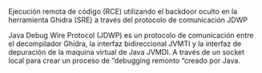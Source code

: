 Ejecución remota de código (RCE) utilizando el backdoor oculto en la
herramienta Ghidra (SRE) a través del protocolo de comunicación JDWP

Java Debug Wire Protocol (JDWP) es un protocolo de comunicación entre el decompilador Ghidra, la interfaz bidireccional
JVMTI y la interfaz de depuración de la maquina virtual de Java JVMDI. A través de un socket local para crear un proceso
de “debugging remonto “creado por Java.
